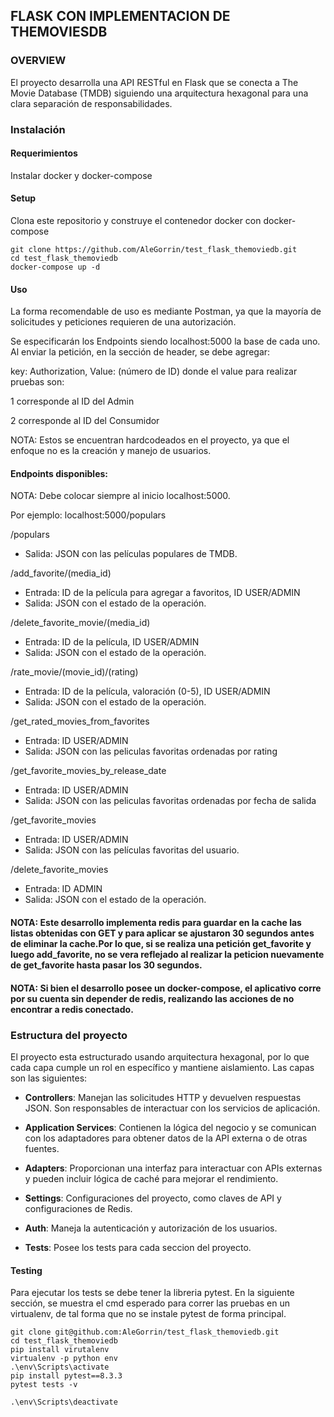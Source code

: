 ## FLASK CON IMPLEMENTACION DE THEMOVIESDB

### OVERVIEW
El proyecto desarrolla una API RESTful en Flask que se conecta a The Movie Database (TMDB) siguiendo una arquitectura hexagonal para una clara separación de responsabilidades.

### Instalación
#### Requerimientos
Instalar docker y docker-compose

#### Setup
Clona este repositorio y construye el contenedor docker con docker-compose

    git clone https://github.com/AleGorrin/test_flask_themoviedb.git
    cd test_flask_themoviedb
    docker-compose up -d

#### Uso 

La forma recomendable de uso es mediante Postman, ya que la mayoría de solicitudes y peticiones requieren de una autorización.

Se especificarán los Endpoints siendo localhost:5000 la base de cada uno. Al enviar la petición, en la sección de header, se debe agregar:

key: Authorization, Value: (número de ID) donde el value para realizar pruebas son:

1 corresponde al ID del Admin 

2 corresponde al ID del Consumidor

NOTA: Estos se encuentran hardcodeados en el proyecto, ya que el enfoque no es la creación y manejo de usuarios. 

#### Endpoints disponibles:

NOTA: Debe colocar siempre al inicio localhost:5000. 

Por ejemplo: localhost:5000/populars

/populars
- Salida: JSON con las películas populares de TMDB.

/add_favorite/(media_id)
- Entrada: ID de la película para agregar a favoritos, ID USER/ADMIN
- Salida: JSON con el estado de la operación.

/delete_favorite_movie/(media_id)
- Entrada: ID de la película, ID USER/ADMIN
- Salida: JSON con el estado de la operación.

/rate_movie/(movie_id)/(rating)
- Entrada: ID de la película, valoración (0-5), ID USER/ADMIN
- Salida: JSON con el estado de la operación.

/get_rated_movies_from_favorites
- Entrada: ID USER/ADMIN
- Salida: JSON con las peliculas favoritas ordenadas por rating

/get_favorite_movies_by_release_date
- Entrada: ID USER/ADMIN
- Salida: JSON con las peliculas favoritas ordenadas por fecha de salida

/get_favorite_movies
- Entrada: ID USER/ADMIN
- Salida: JSON con las películas favoritas del usuario.

/delete_favorite_movies
- Entrada: ID ADMIN
- Salida: JSON con el estado de la operación.

#### NOTA: Este desarrollo implementa redis para guardar en la cache las listas obtenidas con GET y para aplicar se ajustaron 30 segundos antes de eliminar la cache.Por lo que, si se realiza una petición get_favorite y luego add_favorite, no se vera reflejado al realizar la peticion nuevamente de get_favorite hasta pasar los 30 segundos.
#### NOTA: Si bien el desarrollo posee un docker-compose, el aplicativo corre por su cuenta sin depender de redis, realizando las acciones de no encontrar a redis conectado.

### Estructura del proyecto
El proyecto esta estructurado usando arquitectura hexagonal, por lo que cada capa cumple un rol en específico y mantiene aislamiento. Las capas son las siguientes:

- **Controllers**: Manejan las solicitudes HTTP y devuelven respuestas JSON. Son responsables de interactuar con los servicios de aplicación.
  
- **Application Services**: Contienen la lógica del negocio y se comunican con los adaptadores para obtener datos de la API externa o de otras fuentes.

- **Adapters**: Proporcionan una interfaz para interactuar con APIs externas y pueden incluir lógica de caché para mejorar el rendimiento.

- **Settings**: Configuraciones del proyecto, como claves de API y configuraciones de Redis.

- **Auth**: Maneja la autenticación y autorización de los usuarios.
- **Tests**: Posee los tests para cada seccion del proyecto.

#### Testing
Para ejecutar los tests se debe tener la libreria pytest. En la siguiente sección, se muestra el cmd esperado para correr las pruebas en un virtualenv, de tal forma que no se instale pytest de forma principal.

    git clone git@github.com:AleGorrin/test_flask_themoviedb.git
    cd test_flask_themoviedb
    pip install virutalenv 
    virtualenv -p python env
    .\env\Scripts\activate
    pip install pytest==8.3.3
    pytest tests -v

    .\env\Scripts\deactivate
